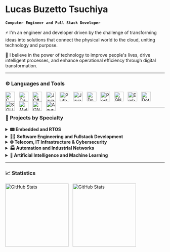 #  Lucas Buzetto Tsuchiya

**`Computer Engineer and Full Stack Developer`**

⚡ I'm an engineer and developer driven by the challenge of transforming ideas into solutions that connect the physical world to the cloud, uniting technology and purpose.

🚀 I believe in the power of technology to improve people's lives, drive intelligent processes, and enhance operational efficiency through digital transformation.

<p align="left">

---

### ⚙ Languages and Tools
<!-- https://icongr.am/devicon -->
<!-- https://devicon.dev/ -->
<img 
    align="left" 
    alt="C"
    title="C" 
    width="30px" 
    style="padding-right: 10px;" 
    src="https://icongr.am/devicon/c-original.svg?size=128&color=1a1919" 
/>
<img 
    align="left" 
    alt="C++" 
    title="C++"
    width="30px" 
    style="padding-right: 10px;" 
    src="https://icongr.am/devicon/cplusplus-original.svg?size=128&color=1a1919" 
/>
<img 
    align="left" 
    alt="C#"
    title="C#" 
    width="30px" 
    style="padding-right: 10px;" 
    src="https://icongr.am/devicon/csharp-original.svg?size=128&color=1a1919" 
/>
<img 
    align="left" 
    alt="Java"
    title="Java" 
    width="30px" 
    style="padding-right: 10px;" 
    src="https://icongr.am/devicon/java-original.svg?size=128&color=1a1919" 
/>
<img 
    align="left" 
    alt="Python" 
    title="Python"
    width="30px" 
    style="padding-right: 10px;" 
    src="https://cdn.jsdelivr.net/gh/devicons/devicon@latest/icons/python/python-original.svg" 
/>
<img 
    align="left" 
    alt="JavaScript" 
    title="JavaScript"
    width="30px" 
    style="padding-right: 10px;" 
    src="https://cdn.jsdelivr.net/gh/devicons/devicon@latest/icons/javascript/javascript-original.svg" 
/>

<img 
    align="left" 
    alt="Docker" 
    title="Docker"
    width="30px" 
    style="padding-right: 10px;" 
    src="https://icongr.am/devicon/docker-original.svg?size=128&color=currentColor" 
/>
<img 
    align="left" 
    alt="PostgreSQL" 
    title="PostgreSQL"
    width="30px" 
    style="padding-right: 10px;" 
    src="https://icongr.am/devicon/postgresql-original.svg?size=128&color=currentColor" 
/>
<img 
    align="left" 
    alt="GNU Linux" 
    title="GNU Linux"
    width="30px" 
    style="padding-right: 10px;" 
    src="https://icongr.am/devicon/linux-original.svg?size=128&color=currentColor" 
/>

<img 
    align="left" 
    alt="Embedded C" 
    title="Embedded C"
    width="30px" 
    style="padding-right: 10px;" 
    src="https://cdn.jsdelivr.net/gh/devicons/devicon@latest/icons/embeddedc/embeddedc-plain-wordmark.svg" 
/>

<img 
    align="left" 
    alt="Dotnet Core" 
    title="Dotnet Core"
    width="30px" 
    style="padding-right: 10px;" 
    src="https://cdn.jsdelivr.net/gh/devicons/devicon@latest/icons/dotnetcore/dotnetcore-original.svg" 
/>

<img 
    align="left" 
    alt="SQLite" 
    title="SQLite"
    width="30px" 
    style="padding-right: 10px;" 
    src="https://cdn.jsdelivr.net/gh/devicons/devicon@latest/icons/sqlite/sqlite-original.svg" 
/>

<img 
    align="left" 
    alt="Matlab" 
    title="Matlab"
    width="30px" 
    style="padding-right: 10px;" 
    src="https://cdn.jsdelivr.net/gh/devicons/devicon@latest/icons/matlab/matlab-original.svg" 
/>

<img 
    align="left" 
    alt="GNU Linux" 
    title="GNU Linux"
    width="30px" 
    style="padding-right: 10px;" 
    src="https://cdn.jsdelivr.net/gh/devicons/devicon@latest/icons/gitlab/gitlab-original.svg" 
/>

<img 
    align="left" 
    alt="Azure" 
    title="Azure"
    width="30px" 
    style="padding-right: 10px;" 
    src="https://cdn.jsdelivr.net/gh/devicons/devicon@latest/icons/azure/azure-original.svg" 
/>

          
     
          
<br/>
<br/>


<!--
<details>
<summary style="font-size:1.25em;"><strong>📂 Projects by Specialty </strong></summary> 
-->
---
### 📂 Projects by Specialty


<details>
<summary><strong> 📟 Embedded and RTOS</strong></summary>

- **[Irrigation System Control and Monitoring](https://github.com/lucasbtsuchiya/smart-farming-iot)**  
  Development of a device for monitoring, controlling, and activating irrigation systems. The device consists of a microcontroller, sensors, and an actuation relay.  
  `Embedded Linux · C · Python · MySQL · PHP · Bootstrap · Raspberry Pi · Sensor Interfaces · Relay Control · Printed Circuit Board`

- **[Industrial Protocol Edge Gateway](https://github.com/lucasbtsuchiya/projeto2)**  
  Smart edge device with Modbus, OPC-UA, and MQTT support using RTOS on EK-TM4C1294XL. Designed for industrial connectivity and protocol bridging.  
  `C · RTOS · EK-TM4C1294XL · Modbus TCP/RTU · OPC-UA · MQTT`

- **[Autonomous Vehicle Control with RTOS](https://github.com/lucasbtsuchiya/embedded-control-autonomous-simulator)**  
  Embedded RTOS application in C on EK-TM4C1294XL to control an external autonomous vehicle simulator. Handles task scheduling, sensor input processing, and actuator command generation.  
  `C · RTOS · EK-TM4C1294XL · Task Scheduling · Vehicle Simulation Control`

- **[Elevator Control with RTOS](https://github.com/lucasbtsuchiya/embedded-control-elevator-simulator
)**  
  RTOS-based embedded controller on EK-TM4C1294XL interfacing with an elevator simulation. Manages floor selection, door operation, and safety routines using finite state machines.  
  `C · RTOS · EK-TM4C1294XL · Finite State Machine · Elevator Simulation Control`

- **[Smart IoT Device with Zephyr OS](https://github.com/lucasbtsuchiya/projeto5)**  
  IoT node using Zephyr RTOS on ESP32 with cloud connectivity, sensor integration, and communication via MQTT.  
  `C · Zephyr OS · ESP32 · MQTT · BLE · Wi-Fi`

- **[Embedded Linux with Yocto on Raspberry Pi](https://github.com/lucasbtsuchiya/projeto6)**  
  Custom Linux distribution built with Yocto Project for Raspberry Pi, featuring tailored packages, services, and system configuration.  
  `Yocto Project · Linux · Raspberry Pi · Bash · Systemd`

- **[Frequency Counter with RTOS](https://github.com/lucasbtsuchiya/projeto7)**  
  Real-time frequency measurement system using RTOS on EK-TM4C1294XL. Captures and processes timer inputs with high precision.  
  `C · RTOS · EK-TM4C1294XL · Timer Peripherals · LCD Display`

- **[PID Control System with ESP8266](https://github.com/lucasbtsuchiya/embedded-pid-esp8266)**  
  Closed-loop PID controller implemented on ESP8266 with Wi-Fi monitoring and remote parameter tuning.  
  `C · RTOS · ESP8266 · PID Library · Web Interface`

- **[Agro 4.0 Automation with Arduino](https://github.com/lucasbtsuchiya/smart-farming-arduino)**  
  Smart farming prototype using Arduino for sensor data acquisition and actuator control in agricultural environments.  
  `C++ · Arduino · Soil Sensors · Relay Modules · LCD Display`

- **[RFID Tag Reader System](https://github.com/lucasbtsuchiya/rfid-reader-system)**  
  RFID reader implemented with Arduino, interfacing to a Java server and MySQL database for inventory and access management.  
  `C++ · Arduino · Java · MySQL · Serial Communication`

</details>

<details>
<summary><strong> 👨‍💻 Software Engineering and Fullstack Development</strong></summary>

- **[Ateliê Management System](https://github.com/lucasbtsuchiya/projeto1)**  
  Management system for the Laura Ferrari atelier, featuring order tracking, client management, and reporting with Java back-end and Angular front-end on Oracle Database.  
  `Java · Angular · Oracle Database`

- **[IoT Platform on AWS](https://github.com/lucasbtsuchiya/projeto2)**  
  Cloud-based IoT platform built with Node.js back-end and React front-end, featuring device management, real-time monitoring, and AWS integration.  
  `Node.js · React · AWS IoT · AWS Lambda · DynamoDB`

- **[Miles Simulator on Azure](https://github.com/lucasbtsuchiya/projeto3)**  
  Simulation tool for calculating loyalty program miles, implemented in C# with .NET Core and deployed on Azure Cloud services.  
  `C# · .NET Core · Azure App Service · Azure SQL`

- **[REST API CRUD Service](https://github.com/lucasbtsuchiya/api-restful-crud-multilang)**  
  Multi-language RESTful API service providing CRUD operations, with implementations in Java, Python, C#, and Node.js.  
  `Java · Python · C# · Node.js · REST · CRUD`

- **[SOAP Web Service](https://github.com/lucasbtsuchiya/projeto5)**  
  SOAP-based web service with multi-language implementations for interoperability scenarios, built in Java, Python, C#, and Node.js.  
  `Java · Python · C# · Node.js · SOAP · WSDL`

- **[Webhook Handler Service](https://github.com/lucasbtsuchiya/projeto6)**  
  Webhook endpoint service supporting event-driven integrations, developed in Java, Python, C#, and Node.js for versatile deployment.  
  `Java · Python · C# · Node.js · Webhooks · Event Handling`

- **[WebSocket Communication Service](https://github.com/lucasbtsuchiya/projeto7)**  
  Real-time bidirectional communication service with WebSocket protocol, implemented in Java, Python, C#, and Node.js.  
  `Java · Python · C# · Node.js · WebSocket · Real-time Messaging`

- **[gRPC Service Implementation](https://github.com/lucasbtsuchiya/projeto8)**  
  gRPC microservice with multi-language support, featuring high-performance communication and contract-first design in Java, Python, C#, and Node.js.  
  `Java · Python · C# · Node.js · gRPC · Protocol Buffers`

- **[E-commerce Mobile App](https://github.com/lucasbtsuchiya/projeto9)**  
  Mobile application for e-commerce with user authentication, product catalog, cart, and payment integration.  
  `React Native · REST API · Payment Gateway`

- **[Miles App with Azure Integration](https://github.com/lucasbtsuchiya/projeto10)**  
  Mobile application for managing loyalty program miles, featuring Azure integration for authentication, data storage, and cloud functions.  
  `React Native · Azure App Service · Azure Functions · Azure SQL`

</details>

<details>
<summary><strong> 🌐 Telecom, IT Infrastructure & Cybersecurity </strong></summary>

- **[5G and Wi-Fi Coexistence Parameter Simulator](https://github.com/lucasbtsuchiya/projeto1)**  
  Simulator for analyzing coexistence parameters of 5G and Wi-Fi networks based on 3GPP standards. Supports scenario modeling and parameter tuning for interference studies.  
  `Matlab · 3GPP Specs · Simulation Models · Data Analysis`

- **[Wireshark Filters for Industrial Networks](https://github.com/lucasbtsuchiya/projeto2)**  
  Custom Wireshark filter sets and dissector configurations for analyzing and troubleshooting industrial network protocols.  
  `Wireshark · Industrial Protocols · Filters · Troubleshooting`

- **[Network Design with Cisco Packet Tracer](https://github.com/lucasbtsuchiya/projeto3)**  
  Network topology projects and labs designed using Cisco Packet Tracer for training and validation of routing, switching, and security configurations.  
  `Cisco Packet Tracer · Routing · Switching · Network Simulation`

- **[Wireless Network Analysis: HVAC Interference](https://github.com/lucasbtsuchiya/projeto4)**  
  Study of air conditioning system interference on Wi-Fi signal quality, with measurement campaigns and statistical analysis.  
  `Wi-Fi · Spectrum Analysis · RF Measurements · Data Visualization`

- **[Cryptography Concepts and Implementations](https://github.com/lucasbtsuchiya/projeto5)**  
  Exploration of cryptographic algorithms with sample implementations and demonstrations of symmetric, asymmetric, and hashing techniques.  
  `Python · Java · AES · RSA · SHA`

- **[Blockchain Fundamentals and Prototyping](https://github.com/lucasbtsuchiya/projeto6)**  
  Blockchain technology exploration with smart contract prototypes and decentralized application demos.  
  `Ethereum · Solidity · JavaScript · Smart Contracts`

- **[Software Defined Networking (SDN) Projects](https://github.com/lucasbtsuchiya/projeto7)**  
  SDN experiments and labs demonstrating controller-switch communication, network programmability, and flow rule management.  
  `OpenFlow · Mininet · Python · SDN Controllers`

- **[Antenna and Microwave Project Design](https://github.com/lucasbtsuchiya/projeto8)**  
  Design and simulation of antennas and microwave components for wireless communications using specialized EM tools.  
  `CST · HFSS · MATLAB · RF Design`

- **[ISP Deployment with MikroTik](https://github.com/lucasbtsuchiya/projeto9)**  
  Configuration of MikroTik routers for internet service provisioning, including PPPoE, VLANs, QoS, and network security.  
  `MikroTik RouterOS · PPPoE · VLAN · Firewall Rules`

- **[Penetration Testing and Security Assessment](https://github.com/lucasbtsuchiya/projeto10)**  
  Hands-on pentest projects covering vulnerability scanning, exploitation, and reporting with industry-standard tools.  
  `Kali Linux · Metasploit · Nmap · Burp Suite`

</details>


<details>
<summary><strong>🏭 Automation and Industrial Networks </strong></summary>

- **[SCADA with WES and BACnet Drive](https://github.com/lucasbtsuchiya/projeto1)**  
  Supervisory Control and Data Acquisition system integrating WES with BACnet drive communication for building automation and device control.  
  `WES · BACnet · SCADA · Building Automation · Device Control`

- **[SCADA with Elipse and Modbus Simulator](https://github.com/lucasbtsuchiya/projeto2)**  
  SCADA system using Elipse platform interfaced with Modbus simulator for testing and development of industrial automation processes.  
  `Elipse SCADA · Modbus · Simulation · Industrial Automation`

- **[SCADA with SIMATIC WinCC, OPC-UA and S7](https://github.com/lucasbtsuchiya/projeto3)**  
  Industrial SCADA project using SIMATIC WinCC with OPC-UA protocol and Siemens S7 PLC integration for real-time monitoring and control.  
  `SIMATIC WinCC · OPC-UA · Siemens S7 · PLC Integration · SCADA`

- **[SCADA with FactoryTalk and ControlLogix Simulator](https://github.com/lucasbtsuchiya/projeto4)**  
  SCADA application built on FactoryTalk platform communicating with ControlLogix simulator for process monitoring and control validation.  
  `FactoryTalk · ControlLogix · SCADA · Simulation · Process Control`

- **[SCADA with Elipse Power and IEC61850 Simulator](https://github.com/lucasbtsuchiya/projeto5)**  
  Energy management SCADA using Elipse Power integrated with IEC61850 simulator for substation automation testing.  
  `Elipse Power · IEC61850 · SCADA · Substation Automation · Simulation`

- **[CODESYS with WES Integration](https://github.com/lucasbtsuchiya/projeto6)**  
  Automation project combining CODESYS PLC programming environment with WES SCADA system for enhanced control and monitoring.  
  `CODESYS · WES · PLC Programming · SCADA · Automation`

- **[PID Controllers Implementation](https://github.com/lucasbtsuchiya/projeto7)**  
  Design and implementation of PID control algorithms for process control in embedded and industrial systems.  
  `PID Control · Embedded Systems · Control Algorithms · Process Automation`

- **[Substation Simulator with IEC61850](https://github.com/lucasbtsuchiya/projeto8)**  
  Simulator for electrical substations based on IEC61850 standard for testing protection, control, and automation systems.  
  `IEC61850 · Substation Automation · Simulation · Protection Systems`

- **[PLC Ladder Logic Semaphore with Arduino](https://github.com/lucasbtsuchiya/projeto9)**  
  Semaphore traffic light control implemented in ladder logic simulated on Arduino platform for educational purposes.  
  `Arduino · Ladder Logic · Traffic Control · PLC Simulation`

- **[Circuits and DC Converters](https://github.com/lucasbtsuchiya/projeto10)**  
  Design and testing of electronic circuits and DC-DC converters for power electronics applications.  
  `Power Electronics · DC-DC Converters · Circuit Design · Simulation`

</details>

<details>
<summary><strong>🧠 Artificial Intelligence and Machine Learning </strong></summary>

- **[Object Detector with Deep Learning](https://github.com/lucasbtsuchiya/object-detector-dl)**  
  Implementation of object detection models using deep learning techniques with convolutional neural networks and transfer learning.  
  `Python · TensorFlow · Keras · CNN · Transfer Learning`
  
  - **[Speaker Recognition](https://github.com/lucasbtsuchiya/speaker-recognition-matlab)**  
  Program to perform speaker recognition using matlab and Wavelet transform. 
  `Matlab · Wavelet transform · KNN`

- **[Neural Networks](https://github.com/lucasbtsuchiya/projeto2)**  
  Development and training of neural network architectures for classification and regression tasks in various datasets.  
  `Python · PyTorch · Neural Networks · Machine Learning · Data Science`

- **[Genetic Algorithms](https://github.com/lucasbtsuchiya/projeto3)**  
  Exploration of genetic algorithm concepts for optimization problems including selection, crossover, and mutation strategies.  
  `Python · Evolutionary Algorithms · Optimization · Heuristics`

</details>

<!--
</details>
-->


---

### 📈 Statistics
<!-- https://github.com/anuraghazra/github-readme-stats -->

<p>
  <img 
    align="left" 
    alt="GitHub Stats" 
    height="200" 
    style="padding-right: 10px;" 
    src="https://github-readme-stats.vercel.app/api?username=lucasbtsuchiya&show_icons=true&include_all_commits=true" 
  />
<img 
      align="left" 
      alt="GitHub Stats" 
      height="200" 
      src="https://github-readme-stats.vercel.app/api/top-langs/?username=lucasbtsuchiya&layout=compact&custom_title=Technologies&langs_count=9" 
  />

</p>
